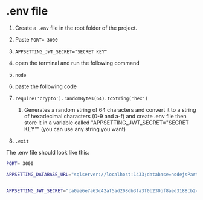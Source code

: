 # .env file

1. Create a ``.env`` file in the root folder of the project.
1. Paste ``PORT= 3000``

1. ``APPSETTING_JWT_SECRET="SECRET KEY"``

1. open the terminal and run the following command
1. ``node``
1. paste the following code
1. ``require('crypto').randomBytes(64).toString('hex')``
    1. Generates a random string of 64 characters and convert it to a string of hexadecimal characters (0-9 and a-f)
    and create .env file then store it in a variable called "APPSETTING_JWT_SECRET="SECRET KEY""  (you can use any string you want)
1. `.exit`

The .env file should look like this:

```bash
PORT= 3000

APPSETTING_DATABASE_URL="sqlserver://localhost:1433;database=nodejsPart3Prisma;initialCatalog=sample;integratedSecurity=true;trustServerCertificate=true;"


APPSETTING_JWT_SECRET="ca0ae6e7a63c42af5ad208db3fa3f0b230bf8aed3188cb24b29370a5bc4fb271d8be5874cffd588c91de95ba4cc12aceb7fe87991b2e9559d6639e4457424493"
```
